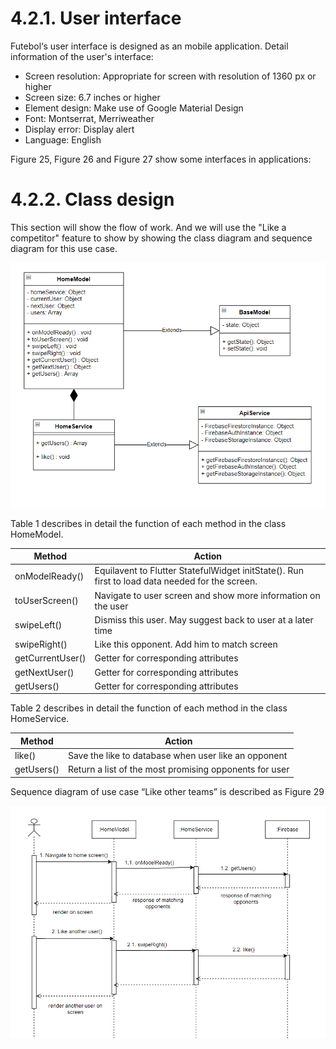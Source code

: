 # 4.2.1. User interface

Futebol‘s user interface is designed as an mobile application. Detail information of the user's interface:
- Screen resolution: Appropriate for screen with resolution of 1360 px or higher
- Screen size: 6.7 inches or higher
- Element design: Make use of Google Material Design
- Font: Montserrat, Merriweather
- Display error: Display alert
- Language: English

Figure 25, Figure 26 and Figure 27 show some interfaces in applications:

# 4.2.2. Class design

This section will show the flow of work. And we will use the "Like a competitor" feature to show by showing the class diagram and sequence diagram for this use case.

![](4.2.2.class.png)

Table 1 describes in detail the function of each method in the class HomeModel.

| Method           | Action                                                                                          |
|------------------|-------------------------------------------------------------------------------------------------|
| onModelReady()   | Equilavent to Flutter StatefulWidget initState(). Run first to load data needed for the screen. |
| toUserScreen()   | Navigate to user screen and show more information on the user                                   |
| swipeLeft()      | Dismiss this user. May suggest back to user at a later time                                     |
| swipeRight()     | Like this opponent. Add him to match screen                                                     |
| getCurrentUser() | Getter for corresponding attributes                                                             |
| getNextUser()    | Getter for corresponding attributes                                                             |
| getUsers()       | Getter for corresponding attributes                                                             |

Table 2 describes in detail the function of each method in the class HomeService.

| Method     | Action                                                 |
|------------|--------------------------------------------------------|
| like()     | Save the like to database when user like an opponent   |
| getUsers() | Return a list of the most promising opponents for user |

Sequence diagram of use case “Like other teams” is described as Figure 29

![](4.2.2.sequence.png)
